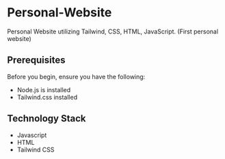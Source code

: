 # Personal-Website

Personal Website utilizing Tailwind, CSS, HTML, JavaScript. (First personal website)

## Prerequisites ##

Before you begin, ensure you have the following:

- Node.js is installed
- Tailwind.css installed

## Technology Stack ##

- Javascript
- HTML
- Tailwind CSS



